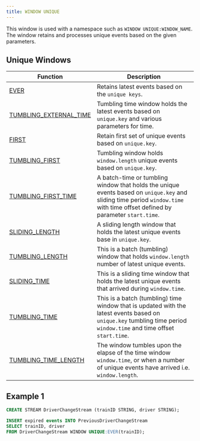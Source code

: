 ```yaml
---
title: WINDOW UNIQUE
---
```


This window is used with a namespace such as `WINDOW UNIQUE:WINDOW_NAME`. The window retains and processes unique events based on the given parameters.

## Unique Windows

| Function         | Description                 |
|-----------------------|------------------------------------------------------------|
| [EVER](ever.md)      | Retains latest events based on the `unique keys`.     |
| [TUMBLING_EXTERNAL_TIME](tumbling-external-time.md)    | Tumbling time window holds the latest events based on `unique.key` and various parameters for time.   |
| [FIRST](first.md)    | Retain first set of unique events based on `unique.key`.  |
| [TUMBLING_FIRST](tumbling-first.md)             | Tumbling window holds `window.length` unique events based on `unique.key`.    |
| [TUMBLING_FIRST_TIME](tumbling-first-time.md)  | A batch-time or tumbling window that holds the unique events based on `unique.key` and sliding time period `window.time` with time offset defined by parameter `start.time`.	 |
| [SLIDING_LENGTH](sliding-length.md)    | A sliding length window that holds the latest unique events base in `unique.key`.     |
| [TUMBLING_LENGTH](tumbling-length.md)      | This is a batch (tumbling) window that holds `window.length` number of latest unique events.    |
| [SLIDING_TIME](sliding-time.md)   | This is a sliding time window that holds the latest unique events that arrived during `window.time`.   |
| [TUMBLING_TIME](tumbling-time.md)     | This is a batch (tumbling) time window that is updated with the latest events based on `unique.key` tumbling time period `window.time` and time offset `start.time`.         |
| [TUMBLING_TIME_LENGTH](tumbling-time-length.md) | The window tumbles upon the elapse of the time window `window.time`, or when a number of unique events have arrived i.e. `window.length`.     |

## Example 1

```sql
CREATE STREAM DriverChangeStream (trainID STRING, driver STRING);

INSERT expired events INTO PreviousDriverChangeStream
SELECT trainID, driver
FROM DriverChangeStream WINDOW UNIQUE:EVER(trainID);
```
